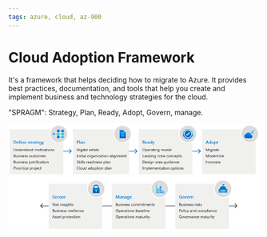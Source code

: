 ```yaml
---
tags: azure, cloud, az-900
---
```


# Cloud Adoption Framework

It's a framework that helps deciding how to migrate to Azure. It provides best practices, documentation, and tools that help you create and implement business and technology strategies for the cloud.

"SPRAGM": Strategy, Plan, Ready, Adopt, Govern, manage.

![Cloud Adoption Framework steps](cloud-adoption-framework.png)
